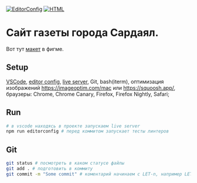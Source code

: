 [![EditorConfig](https://github.com/P0rt/sardayal/actions/workflows/editorconfig.yml/badge.svg)](https://github.com/P0rt/sardayal/actions/workflows/editorconfig.yml)
[![HTML](https://github.com/P0rt/sardayal/actions/workflows/html.yml/badge.svg)](https://github.com/P0rt/sardayal/actions/workflows/html.yml)

# Сайт газеты города Сардаял.

Вот тут [макет](https://www.figma.com/file/bsyeQt6HpUYaRTmfaUmX7a/%D0%9A%D1%80%D1%83%D0%B6%D0%BE%D0%BA?node-id=1%3A3) в фигме.

## Setup
[VSCode](https://code.visualstudio.com/), [editor config](https://marketplace.visualstudio.com/items?itemName=EditorConfig.EditorConfig](https://marketplace.visualstudio.com/items?itemName=EditorConfig.EditorConfig)),
[live server](https://marketplace.visualstudio.com/items?itemName=ritwickdey.LiveServer](https://marketplace.visualstudio.com/items?itemName=ritwickdey.LiveServer)), Git, bash(iterm),
оптимизация изображений https://imageoptim.com/mac или https://squoosh.app/,
браузеры: Chrome, Chrome Canary, Firefox, Firefox Nightly, Safari;

## Run
```bash
# в vscode находясь в проекте запускаем live server
npm run editorconfig # перед коммитом запускает тесты линтеров
```

## Git
```bash
git status # посмотреть в каком статусе файлы
git add . # подготовить в коммиту
git commit -m "Some commit" # коментарий начинаем с LET-n, например LET-01: added autotests and infrastructure 🐶
```
